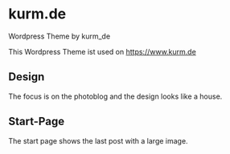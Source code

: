 # kurm.de
Wordpress Theme by kurm_de

This Wordpress Theme ist used on https://www.kurm.de

## Design
The focus is on the photoblog and the design looks like a house.

## Start-Page
The start page shows the last post with a large image.


